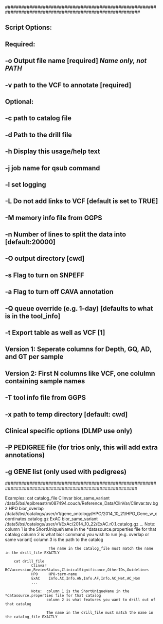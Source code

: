 

##########################################################################################################
##
## Script Options:
##   Required:
##      -o    Output file name [required] ***Name only, not PATH***
##      -v    path to the VCF to annotate     [required]
##   Optional:
##      -c    path to catalog file
##      -d    Path to the drill file
##      -h    Display this usage/help text
##      -j    job name for qsub command
##      -l    set logging
##      -L    Do not add links to VCF [default is set to TRUE]
##      -M    memory info file from GGPS
##      -n    Number of lines to split the data into  [default:20000]
##      -O    output directory [cwd]
##      -s    Flag to turn on SNPEFF
##      -a    Flag to turn off CAVA annotation
##      -Q    queue override (e.g. 1-day) [defaults to what is in the tool_info]
##      -t    Export table as well as VCF [1]
##                              Version 1: Seperate columns for Depth, GQ, AD, and GT per sample
##                              Version 2: First N columns like VCF, one colulmn containing sample names
##      -T    tool info file from GGPS
##      -x    path to temp directory [default: cwd]
##
##
##      Clinical specific options (DLMP use only)
##      -P    PEDIGREE file (for trios only, this will add extra annotations)
##      -g    GENE list (only used with pedigrees)



#########################################################################################################

Examples:
        cat catalog_file
                Clinvar bior_same_variant       /data5/bsi/epibreast/m087494.couch/Reference_Data/ClinVar/Clinvar.tsv.bgz
                HPO     bior_overlap    /data5/bsi/catalogs/user/v1/gene_ontology/HPO/2014_10_21/HPO_Gene_w_coordinates.catalog.gz
                ExAC    bior_same_variant       /data5/bsi/catalogs/user/v1/ExAc/2014_10_22/ExAC.r0.1.catalog.gz
                ...
                Note:   column 1 is the ShortUniqueName in the *datasource.properties file for that catalog
                        column 2 is what bior command you wish to run [e.g. overlap or same variant]
                        column 3 is the path to the catalog

                        The name in the catalog_file must match the name in the drill_file EXACTLY

        cat drill_file
                Clinvar RCVaccession,ReviewStatus,ClinicalSignificance,OtherIDs,Guidelines
                HPO     HPO-term-name
                ExAC    Info.AC,Info.AN,Info.AF,Info.AC_Het,AC_Hom
                ...

                Note:  column 1 is the ShortUniqueName in the *datasource.properties file for that catalog
                       column 2 is what features you want to drill out of that catalog

                       The name in the drill_file must match the name in the catalog_file EXACTLY

